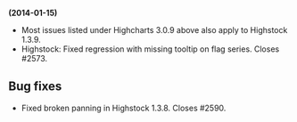 **(2014-01-15)**
        
- Most issues listed under Highcharts 3.0.9 above also apply to Highstock 1.3.9.
- Highstock: Fixed regression with missing tooltip on flag series. Closes #2573.

## Bug fixes 
- Fixed broken panning in Highstock 1.3.8. Closes #2590.